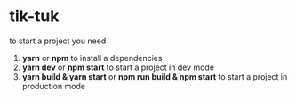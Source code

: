 # tik-tuk
to start a project you need
1. <strong>yarn</strong> or <strong>npm</strong> to install a dependencies
2. <strong>yarn dev</strong> or <strong>npm start</strong> to start a project in dev mode
2. <strong>yarn build & yarn start</strong> or <strong>npm run build & npm start</strong> to start a project in production mode
